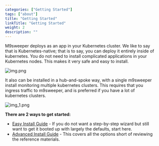 ```yaml
---
categories: ["Getting Started"]
tags: ["about"] 
title: "Getting Started"
linkTitle: "Getting Started"
weight: 2
description: ""
---
```


M9sweeper deploys as an app in your Kubernetes cluster. We like to say that is Kubernetes-native; that is to say, 
you can deploy it entirely inside of kubernetes. You do not need to install complicated applications in your Kubernetes
nodes. This makes it very safe and easy to install. 

![img.png](img.png)

It also can be installed in a hub-and-spoke way, with a single m9sweeper install monitoring multiple kubernetes 
clusters. This requires that you ingress traffic to m9sweeper, and is preferred if you have a lot of kubernetes clusters. 

![img_1.png](img_1.png)

**There are 2 ways to get started:**

 - [Easy Install Guide](easy-install/) - If you do not want a step-by-step wizard but still want to get it booted up with largely the defaults, start here.
 - [Advanced Install Guide](advanced-install/) - This covers all the options short of reviewing the reference materials. 
